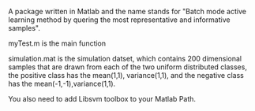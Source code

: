 A package written in Matlab and the name stands for "Batch mode active learning method by quering the most representative and informative samples". 

myTest.m is the main function

simulation.mat is the simulation datset, which contains 200 dimensional samples that are drawn from each of the two uniform distributed classes, the positive class has the mean(1,1), variance(1,1), and the negative class has the mean(-1,-1),variance(1,1). 

You also need to add Libsvm toolbox to your Matlab Path.

